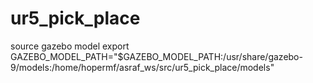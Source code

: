 # ur5_pick_place

source gazebo model
export GAZEBO_MODEL_PATH="$GAZEBO_MODEL_PATH:/usr/share/gazebo-9/models:/home/hopermf/asraf_ws/src/ur5_pick_place/models"
